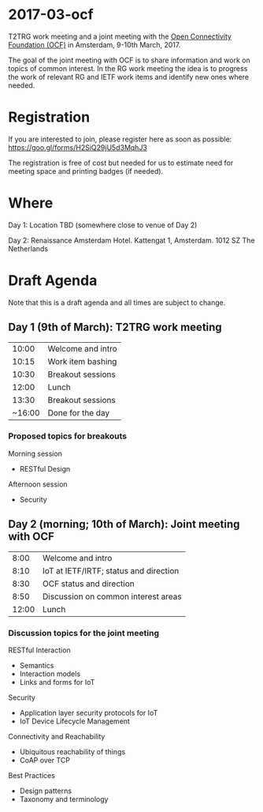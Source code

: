 # 2017-03-ocf
T2TRG work meeting and a joint meeting with the [Open Connectivity Foundation (OCF)](https://openconnectivity.org/) in Amsterdam, 9-10th March, 2017.

The goal of the joint meeting with OCF is to share information and work on topics of common interest. In the RG work meeting the idea is to progress the work of relevant RG and IETF work items and identify new ones where needed.

# Registration

If you are interested to join, please register here as soon as possible:
https://goo.gl/forms/H2SiQ29jU5d3MqhJ3

The registration is free of cost but needed for us to estimate need for meeting space and printing badges (if needed).

# Where

Day 1: Location TBD (somewhere close to venue of Day 2)

Day 2: 
Renaissance Amsterdam Hotel. Kattengat 1, Amsterdam. 1012 SZ The Netherlands

# Draft Agenda

Note that this is a draft agenda and all times are subject to change.

## Day 1 (9th of March): T2TRG work meeting

|        |                   |
|--------|-------------------|
| 10:00  | Welcome and intro |
| 10:15  | Work item bashing |
| 10:30  | Breakout sessions |
| 12:00  | Lunch             |
| 13:30  | Breakout sessions |
| ~16:00 | Done for the day  |

### Proposed topics for breakouts

Morning session
- RESTful Design
 
Afternoon session
- Security

## Day 2 (morning; 10th of March): Joint meeting with OCF

|        |                   |
|--------|-------------------|
| 8:00   | Welcome and intro |
| 8:10   | IoT at IETF/IRTF; status and direction |
| 8:30   | OCF status and direction | 
| 8:50   | Discussion on common interest areas |
| 12:00  | Lunch |

### Discussion topics for the joint meeting

RESTful Interaction
- Semantics
- Interaction models
- Links and forms for IoT

Security
- Application layer security protocols for IoT
- IoT Device Lifecycle Management

Connectivity and Reachability
- Ubiquitous reachability of things
- CoAP over TCP

Best Practices
- Design patterns
- Taxonomy and terminology
